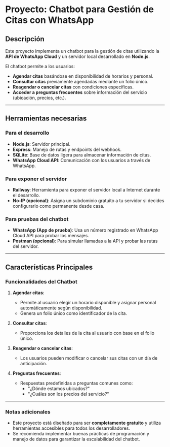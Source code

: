 # Proyecto: Chatbot para Gestión de Citas con WhatsApp

## Descripción
Este proyecto implementa un chatbot para la gestión de citas utilizando la **API de WhatsApp Cloud** y un servidor local desarrollado en **Node.js**. 

El chatbot permite a los usuarios:
- **Agendar citas** basándose en disponibilidad de horarios y personal.
- **Consultar citas** previamente agendadas mediante un folio único.
- **Reagendar o cancelar citas** con condiciones específicas.
- **Acceder a preguntas frecuentes** sobre información del servicio (ubicación, precios, etc.).

---

## Herramientas necesarias

### Para el desarrollo
- **Node.js**: Servidor principal.
- **Express**: Manejo de rutas y endpoints del webhook.
- **SQLite**: Base de datos ligera para almacenar información de citas.
- **WhatsApp Cloud API**: Comunicación con los usuarios a través de WhatsApp.

### Para exponer el servidor
- **Railway**: Herramienta para exponer el servidor local a Internet durante el desarrollo.
- **No-IP (opcional)**: Asigna un subdominio gratuito a tu servidor si decides configurarlo como permanente desde casa.

### Para pruebas del chatbot
- **WhatsApp (App de prueba)**: Usa un número registrado en WhatsApp Cloud API para probar los mensajes.
- **Postman (opcional)**: Para simular llamadas a la API y probar las rutas del servidor.

---

## Características Principales

### Funcionalidades del Chatbot
1. **Agendar citas**:
   - Permite al usuario elegir un horario disponible y asignar personal automáticamente según disponibilidad.
   - Genera un folio único como identificador de la cita.

2. **Consultar citas**:
   - Proporciona los detalles de la cita al usuario con base en el folio único.

3. **Reagendar o cancelar citas**:
   - Los usuarios pueden modificar o cancelar sus citas con un día de anticipación.

4. **Preguntas frecuentes**:
   - Respuestas predefinidas a preguntas comunes como:
     - "¿Dónde estamos ubicados?"
     - "¿Cuáles son los precios del servicio?"

---

### Notas adicionales
- Este proyecto está diseñado para ser **completamente gratuito** y utiliza herramientas accesibles para todos los desarrolladores.
- Se recomienda implementar buenas prácticas de programación y manejo de datos para garantizar la escalabilidad del chatbot.
